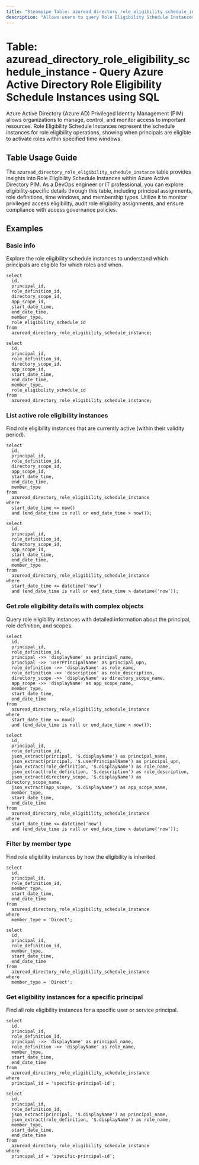 ```yaml
---
title: "Steampipe Table: azuread_directory_role_eligibility_schedule_instance - Query Azure Active Directory Role Eligibility Schedule Instances using SQL"
description: "Allows users to query Role Eligibility Schedule Instances in Azure Active Directory, providing insights into role eligibility schedules and their properties."
---
```


# Table: azuread_directory_role_eligibility_schedule_instance - Query Azure Active Directory Role Eligibility Schedule Instances using SQL

Azure Active Directory (Azure AD) Privileged Identity Management (PIM) allows organizations to manage, control, and monitor access to important resources. Role Eligibility Schedule Instances represent the schedule instances for role eligibility operations, showing when principals are eligible to activate roles within specified time windows.

## Table Usage Guide

The `azuread_directory_role_eligibility_schedule_instance` table provides insights into Role Eligibility Schedule Instances within Azure Active Directory PIM. As a DevOps engineer or IT professional, you can explore eligibility-specific details through this table, including principal assignments, role definitions, time windows, and membership types. Utilize it to monitor privileged access eligibility, audit role eligibility assignments, and ensure compliance with access governance policies.

## Examples

### Basic info
Explore the role eligibility schedule instances to understand which principals are eligible for which roles and when.

```sql+postgres
select
  id,
  principal_id,
  role_definition_id,
  directory_scope_id,
  app_scope_id,
  start_date_time,
  end_date_time,
  member_type,
  role_eligibility_schedule_id
from
  azuread_directory_role_eligibility_schedule_instance;
```

```sql+sqlite
select
  id,
  principal_id,
  role_definition_id,
  directory_scope_id,
  app_scope_id,
  start_date_time,
  end_date_time,
  member_type,
  role_eligibility_schedule_id
from
  azuread_directory_role_eligibility_schedule_instance;
```

### List active role eligibility instances
Find role eligibility instances that are currently active (within their validity period).

```sql+postgres
select
  id,
  principal_id,
  role_definition_id,
  directory_scope_id,
  app_scope_id,
  start_date_time,
  end_date_time,
  member_type
from
  azuread_directory_role_eligibility_schedule_instance
where
  start_date_time <= now()
  and (end_date_time is null or end_date_time > now());
```

```sql+sqlite
select
  id,
  principal_id,
  role_definition_id,
  directory_scope_id,
  app_scope_id,
  start_date_time,
  end_date_time,
  member_type
from
  azuread_directory_role_eligibility_schedule_instance
where
  start_date_time <= datetime('now')
  and (end_date_time is null or end_date_time > datetime('now'));
```

### Get role eligibility details with complex objects
Query role eligibility instances with detailed information about the principal, role definition, and scopes.

```sql+postgres
select
  id,
  principal_id,
  role_definition_id,
  principal ->> 'displayName' as principal_name,
  principal ->> 'userPrincipalName' as principal_upn,
  role_definition ->> 'displayName' as role_name,
  role_definition ->> 'description' as role_description,
  directory_scope ->> 'displayName' as directory_scope_name,
  app_scope ->> 'displayName' as app_scope_name,
  member_type,
  start_date_time,
  end_date_time
from
  azuread_directory_role_eligibility_schedule_instance
where
  start_date_time <= now()
  and (end_date_time is null or end_date_time > now());
```

```sql+sqlite
select
  id,
  principal_id,
  role_definition_id,
  json_extract(principal, '$.displayName') as principal_name,
  json_extract(principal, '$.userPrincipalName') as principal_upn,
  json_extract(role_definition, '$.displayName') as role_name,
  json_extract(role_definition, '$.description') as role_description,
  json_extract(directory_scope, '$.displayName') as directory_scope_name,
  json_extract(app_scope, '$.displayName') as app_scope_name,
  member_type,
  start_date_time,
  end_date_time
from
  azuread_directory_role_eligibility_schedule_instance
where
  start_date_time <= datetime('now')
  and (end_date_time is null or end_date_time > datetime('now'));
```

### Filter by member type
Find role eligibility instances by how the eligibility is inherited.

```sql+postgres
select
  id,
  principal_id,
  role_definition_id,
  member_type,
  start_date_time,
  end_date_time
from
  azuread_directory_role_eligibility_schedule_instance
where
  member_type = 'Direct';
```

```sql+sqlite
select
  id,
  principal_id,
  role_definition_id,
  member_type,
  start_date_time,
  end_date_time
from
  azuread_directory_role_eligibility_schedule_instance
where
  member_type = 'Direct';
```

### Get eligibility instances for a specific principal
Find all role eligibility instances for a specific user or service principal.

```sql+postgres
select
  id,
  principal_id,
  role_definition_id,
  principal ->> 'displayName' as principal_name,
  role_definition ->> 'displayName' as role_name,
  member_type,
  start_date_time,
  end_date_time
from
  azuread_directory_role_eligibility_schedule_instance
where
  principal_id = 'specific-principal-id';
```

```sql+sqlite
select
  id,
  principal_id,
  role_definition_id,
  json_extract(principal, '$.displayName') as principal_name,
  json_extract(role_definition, '$.displayName') as role_name,
  member_type,
  start_date_time,
  end_date_time
from
  azuread_directory_role_eligibility_schedule_instance
where
  principal_id = 'specific-principal-id';
```
